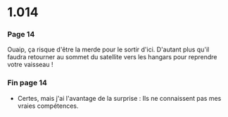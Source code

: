 # 1.014

### Page 14

Ouaip, ça risque d'être la merde pour le sortir d'ici. D'autant plus qu'il faudra retourner au sommet du satellite vers les hangars pour reprendre votre vaisseau !

### Fin page 14

* Certes, mais j'ai l'avantage de la surprise : Ils ne connaissent pas mes vraies compétences.

